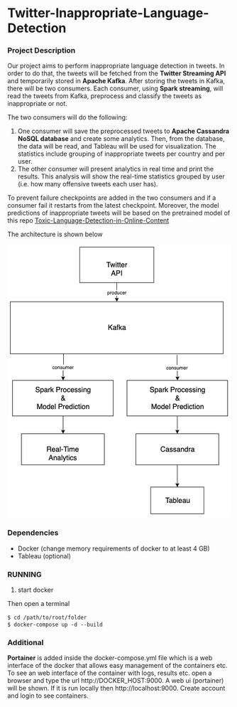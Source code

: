# Twitter-Inappropriate-Language-Detection

### Project Description

Our project aims to perform inappropriate language detection in tweets. In order to do that, the tweets will be fetched from the **Twitter Streaming API** and temporarily stored in **Apache Kafka**. After storing the tweets in Kafka, there will be two consumers. Each consumer, using **Spark streaming**, will read the tweets from Kafka, preprocess and classify the tweets as inappropriate or not.

The two consumers will do the following:

1. One consumer will save the preprocessed tweets to **Apache Cassandra NoSQL database** and create some analytics. Then, from the database, the data will be read, and Tableau will be used for visualization. The statistics include grouping of inappropriate tweets per country and per user.
2. The other consumer will present analytics in real time and print the results. This analysis will show the real-time statistics grouped by user (i.e. how many offensive tweets each user has).

To prevent failure checkpoints are added in the two consumers and if a consumer fail it restarts from the latest checkpoint. Moreover, the model predictions of inappropriate tweets will be based on the pretrained model of this repo [Toxic-Language-Detection-in-Online-Content](https://github.com/adityagaydhani/Toxic-Language-Detection-in-Online-Content)

The architecture is shown below 

![Screenshot](architecture.png)

### Dependencies

 - Docker (change memory requirements of docker to at least 4 GB)
 - Tableau (optional)

### RUNNING 

1. start docker

Then open a terminal
```
$ cd /path/to/root/folder
$ docker-compose up -d --build
``` 

### Additional

**Portainer** is added inside the docker-compose.yml file which is a web interface of the docker that allows easy management of the containers etc. To see an web interface of the container with logs, results etc. open a browser and type the url http://DOCKER_HOST:9000. A web ui (portainer) will be shown. If it is run locally then http://localhost:9000. Create account and login to see containers.